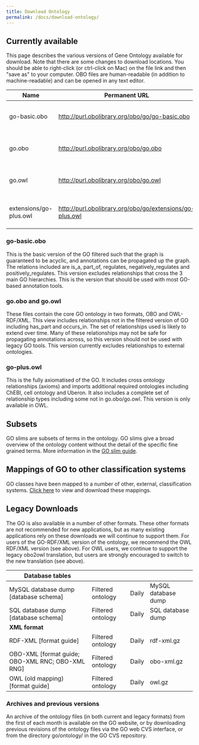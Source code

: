 ```yaml
---
title: Download Ontology
permalink: /docs/download-ontology/
---
```


<!-- This had two tables.  I did not preserve the formatting -->

## Currently available

This page describes the various versions of Gene Ontology available for download. Note that there are some changes to download locations. You should be able to right-click (or ctrl-click on Mac) on the file link and then "save as" to your computer. OBO files are human-readable (in addition to machine-readable) and can be opened in any text editor.

|Name 	|Permanent URL |	Description|
|-------|--------------|-------------|
|go-basic.obo |	http://purl.obolibrary.org/obo/go/go-basic.obo |	Filtered, for use with legacy tools|
|go.obo |	http://purl.obolibrary.org/obo/go.obo |	Core ontology (OBO Format)|
|go.owl |	http://purl.obolibrary.org/obo/go.owl |	Core ontology (OWL RDF/XML)|
|extensions/go-plus.owl |	http://purl.obolibrary.org/obo/go/extensions/go-plus.owl 	|Core plus additional axioms, vetted|
### go-basic.obo

This is the basic version of the GO filtered such that the graph is guaranteed to be acyclic, and annotations can be propagated up the graph. The relations included are is_a, part_of, regulates, negatively_regulates and positively_regulates. This version excludes relationships that cross the 3 main GO hierarchies. This is the version that should be used with most GO-based annotation tools.
### go.obo and go.owl

These files contain the core GO ontology in two formats, OBO and OWL-RDF/XML. This view includes relationships not in the filtered version of GO including has_part and occurs_in. The set of relationships used is likely to extend over time. Many of these relationships may not be safe for propagating annotations across, so this version should not be used with legacy GO tools. This version currently excludes relationships to external ontologies.
### go-plus.owl

This is the fully axiomatised of the GO. It includes cross ontology relationships (axioms) and imports additional required ontologies including ChEBI, cell ontology and Uberon. It also includes a complete set of relationship types including some not in go.obo/go.owl. This version is only available in OWL.
## Subsets

GO slims are subsets of terms in the ontology. GO slims give a broad overview of the ontology content without the detail of the specific fine grained terms. More information in the [GO slim guide](http://geneontology.org/page/go-slim-and-subset-guide/).
## Mappings of GO to other classification systems

GO classes have been mapped to a number of other, external, classification systems. [Click here](http://geneontology.org/page/download-mappings) to view and download these mappings.
## Legacy Downloads

The GO is also available in a number of other formats. These other formats are not recommended for new applications, but as many existing applications rely on these downloads we will continue to support them. For users of the GO-RDF/XML version of the ontology, we recommend the OWL RDF/XML version (see above). For OWL users, we continue to support the legacy obo2owl translation, but users are strongly encouraged to switch to the new translation (see above).

|Database tables |   | | |
|----------------|---|---|---|
|MySQL database dump [database schema] |	Filtered ontology |	Daily |	MySQL database dump|
|SQL database dump [database schema] |	Filtered ontology |	Daily |	SQL database dump|
|**XML format**||||
|RDF-XML [format guide] |	Filtered ontology |	Daily |	rdf-xml.gz|
|OBO-XML [format guide; OBO-XML RNC; OBO-XML RNG] |	Filtered ontology |	Daily |	obo-xml.gz|
|OWL (old mapping) [format guide] |	Filtered ontology |	Daily |	owl.gz|

### Archives and previous versions

An archive of the ontology files (in both current and legacy formats) from the first of each month is available on the GO website, or by downloading previous revisions of the ontology files via the GO web CVS interface, or from the directory go/ontology/ in the GO CVS repository.
